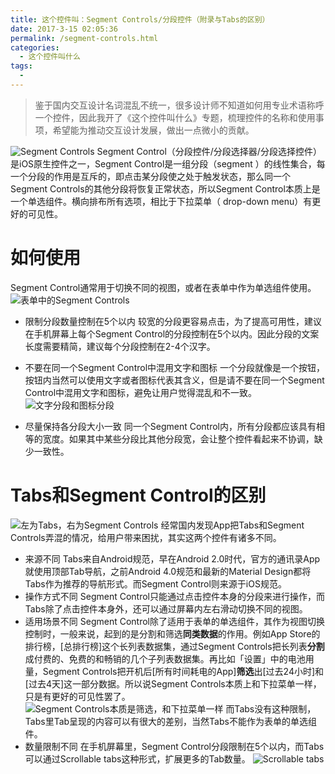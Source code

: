 ```yaml
---
title: 这个控件叫：Segment Controls/分段控件（附录与Tabs的区别）
date: 2017-3-15 02:05:36
permalink: /segment-controls.html
categories:
  - 这个控件叫什么
tags:
  - 
---
```


> 鉴于国内交互设计名词混乱不统一，很多设计师不知道如何用专业术语称呼一个控件，因此我开了《这个控件叫什么》专题，梳理控件的名称和使用事项，希望能为推动交互设计发展，做出一点微小的贡献。

![Segment Controls](http://pic.ftium4.com/1240-20201226020654376.png)
Segment Control（分段控件/分段选择器/分段选择控件）是iOS原生控件之一，Segment Control是一组分段（segment ）的线性集合，每一个分段的作用是互斥的，即点击某分段使之处于触发状态，那么同一个Segment Controls的其他分段将恢复正常状态，所以Segment Control本质上是一个单选组件。横向排布所有选项，相比于下拉菜单（ drop-down menu）有更好的可见性。<!-- more -->

# 如何使用
Segment Control通常用于切换不同的视图，或者在表单中作为单选组件使用。
![表单中的Segment Controls](http://pic.ftium4.com/1240-20201226020658723.png)

- 限制分段数量控制在5个以内
较宽的分段更容易点击，为了提高可用性，建议在手机屏幕上每个Segment Control的分段控制在5个以内。因此分段的文案长度需要精简，建议每个分段控制在2-4个汉字。
- 不要在同一个Segment Control中混用文字和图标
一个分段就像是一个按钮，按钮内当然可以使用文字或者图标代表其含义，但是请不要在同一个Segment Control中混用文字和图标，避免让用户觉得混乱和不一致。
![文字分段和图标分段](http://upload-images.jianshu.io/upload_images/5089-90ea871d28a317cf.png?imageMogr2/auto-orient/strip|imageView2/2/w/1240)

- 尽量保持各分段大小一致
同一个Segment Control内，所有分段都应该具有相等的宽度。如果其中某些分段比其他分段宽，会让整个控件看起来不协调，缺少一致性。

# Tabs和Segment Control的区别
![左为Tabs，右为Segment Controls](http://pic.ftium4.com/1240-20201226020707790.png)
经常国内发现App把Tabs和Segment Controls弄混的情况，给用户带来困扰，其实这两个控件有诸多不同。

- 来源不同
Tabs来自Android规范，早在Android 2.0时代，官方的通讯录App就使用顶部Tab导航，之前Android 4.0规范和最新的Material Design都将Tabs作为推荐的导航形式。而Segment Control则来源于iOS规范。
- 操作方式不同
Segment Control只能通过点击控件本身的分段来进行操作，而Tabs除了点击控件本身外，还可以通过屏幕内左右滑动切换不同的视图。
- 适用场景不同
Segment Control除了适用于表单的单选组件，其作为视图切换控制时，一般来说，起到的是分割和筛选**同类数据**的作用。例如App Store的排行榜，[总排行榜]这个长列表数据集，通过Segment Controls把长列表**分割**成付费的、免费的和畅销的几个子列表数据集。再比如「设置」中的电池用量，Segment Controls把开机后[所有时间耗电的App]**筛选**出[过去24小时]和[过去4天]这一部分数据。所以说Segment Controls本质上和下拉菜单一样，只是有更好的可见性罢了。
![Segment Controls本质是筛选，和下拉菜单一样](http://pic.ftium4.com/1240-20201226020711643.png)
而Tabs没有这种限制，Tabs里Tab呈现的内容可以有很大的差别，当然Tabs不能作为表单的单选组件。
- 数量限制不同
在手机屏幕里，Segment Control分段限制在5个以内，而Tabs可以通过Scrollable tabs这种形式，扩展更多的Tab数量。
![Scrollable tabs](http://pic.ftium4.com/1240-20201226020715217.png)
